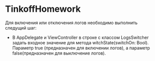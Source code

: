 # TinkoffHomework
Для включения или отключения логов необходимо выполнить следущий шаг: 
- В AppDelegate и ViewController в строке с классом LogsSwitcher задать входное значение для метода witchState(switchOn: Bool).  Параметр true (предназначен для включении логов), а параметр false(предназначен для выключение логов).
